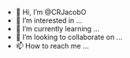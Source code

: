 - 👋 Hi, I’m @CRJacobO
- 👀 I’m interested in ...
- 🌱 I’m currently learning ...
- 💞️ I’m looking to collaborate on ...
- 📫 How to reach me ...

<!---
CRJacobO/CRJacobO is a ✨ special ✨ repository because its `README.md` (this file) appears on your GitHub profile.
You can click the Preview link to take a look at your changes.
--->
